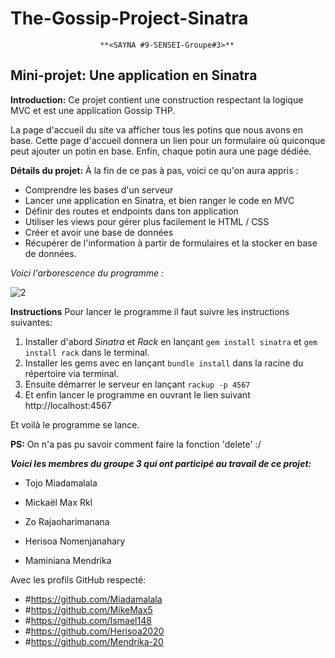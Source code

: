 # The-Gossip-Project-Sinatra

						**<SAYNA #9-SENSEI-Groupe#3>**
			   

## Mini-projet: Une application en Sinatra

**Introduction:**
Ce projet contient une construction respectant la logique MVC et est une application Gossip THP.

La page d'accueil du site va afficher tous les potins que nous avons en base. Cette page d'accueil donnera un lien pour un formulaire où quiconque peut ajouter un potin en base. Enfin, chaque potin aura une page dédiée.

**Détails du projet:**
À la fin de ce pas à pas, voici ce qu'on aura appris :

-   Comprendre les bases d'un serveur
-   Lancer une application en Sinatra, et bien ranger le code en MVC
-   Définir des routes et endpoints dans ton application
-   Utiliser les views pour gérer plus facilement le HTML / CSS
-   Créer et avoir une base de données
-   Récupérer de l'information à partir de formulaires et la stocker en base de données.

*Voici l'arborescence du programme :*

![2](https://user-images.githubusercontent.com/68474669/93764122-1c1cb900-fc02-11ea-8356-962d21c4174f.png)


**Instructions**
 Pour lancer le programme il faut suivre les instructions suivantes:
 
 1. Installer d'abord *Sinatra* et *Rack* en lançant `gem install sinatra` et `gem install rack` dans le terminal.
 2. Installer les gems avec en lançant  `bundle install`  dans la racine du répertoire via terminal.
 3. Ensuite démarrer le serveur en lançant `rackup -p 4567`
 4. Et enfin lancer le programme en ouvrant le lien suivant http://localhost:4567
 
 Et voilà le programme se lance.

**PS:** On n'a pas pu savoir comment faire la fonction 'delete' :/


***Voici les membres du groupe 3 qui ont participé au travail de ce projet:***
 - Tojo Miadamalala
 
 - Mickaël Max Rkl
 
 - Zo Rajaoharimanana
 
 - Herisoa Nomenjanahary
 
 - Maminiana Mendrika
 

Avec les profils GitHub respecté:
 - #https://github.com/Miadamalala
 - #https://github.com/MikeMax5
 - #https://github.com/Ismael148
 - #https://github.com/Herisoa2020
 - #https://github.com/Mendrika-20


